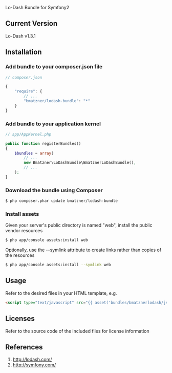 Lo-Dash Bundle for Symfony2

## Current Version

Lo-Dash v1.3.1

## Installation

### Add bundle to your composer.json file

``` js
// composer.json

{
    "require": {
		// ...
        "bmatzner/lodash-bundle": "*"
    }
}
```

### Add bundle to your application kernel

``` php
// app/AppKernel.php

public function registerBundles()
{
    $bundles = array(
        // ...
        new Bmatzner\LoDashBundle\BmatznerLoDashBundle(),
        // ...
    );
}
```

### Download the bundle using Composer

``` bash
$ php composer.phar update bmatzner/lodash-bundle
```

### Install assets

Given your server's public directory is named "web", install the public vendor resources

``` bash
$ php app/console assets:install web
```

Optionally, use the --symlink attribute to create links rather than copies of the resources 

``` bash
$ php app/console assets:install --symlink web
```

## Usage

Refer to the desired files in your HTML template, e.g.

``` html
<script type="text/javascript" src="{{ asset('bundles/bmatznerlodash/js/lodash.min.js') }}"></script>
```

## Licenses

Refer to the source code of the included files for license information

## References

1. http://lodash.com/
2. http://symfony.com/
